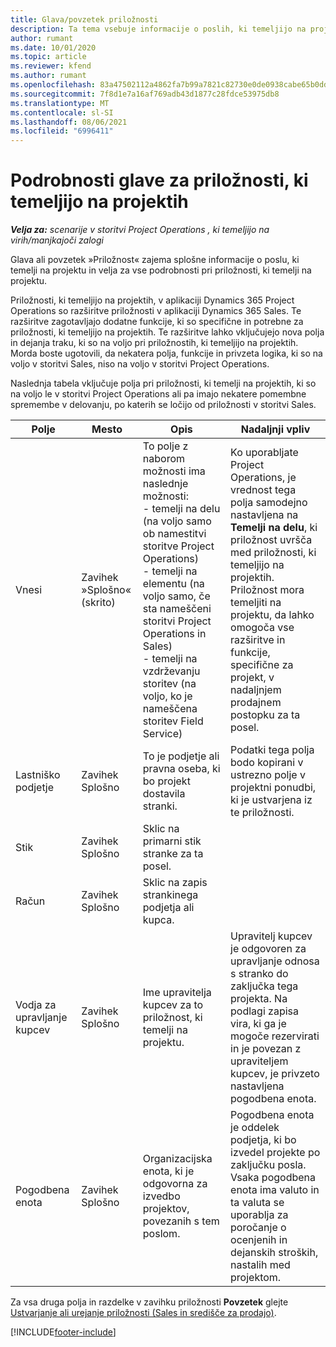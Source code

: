 ```yaml
---
title: Glava/povzetek priložnosti
description: Ta tema vsebuje informacije o poslih, ki temeljijo na projektih, in podrobnostih priložnosti, ki temeljijo na projektih.
author: rumant
ms.date: 10/01/2020
ms.topic: article
ms.reviewer: kfend
ms.author: rumant
ms.openlocfilehash: 83a47502112a4862fa7b99a7821c82730e0de0938cabe65b0dd4fc382bdd5515
ms.sourcegitcommit: 7f8d1e7a16af769adb43d1877c28fdce53975db8
ms.translationtype: MT
ms.contentlocale: sl-SI
ms.lasthandoff: 08/06/2021
ms.locfileid: "6996411"
---
```

# <a name="header-details-for-project-based-opportunities"></a>Podrobnosti glave za priložnosti, ki temeljijo na projektih

_**Velja za:** scenarije v storitvi Project Operations , ki temeljijo na virih/manjkajoči zalogi_


Glava ali povzetek »Priložnost« zajema splošne informacije o poslu, ki temelji na projektu in velja za vse podrobnosti pri priložnosti, ki temelji na projektu.

Priložnosti, ki temeljijo na projektih, v aplikaciji Dynamics 365 Project Operations so razširitve priložnosti v aplikaciji Dynamics 365 Sales. Te razširitve zagotavljajo dodatne funkcije, ki so specifične in potrebne za priložnosti, ki temeljijo na projektih. Te razširitve lahko vključujejo nova polja in dejanja traku, ki so na voljo pri priložnostih, ki temeljijo na projektih. Morda boste ugotovili, da nekatera polja, funkcije in privzeta logika, ki so na voljo v storitvi Sales, niso na voljo v storitvi Project Operations.

Naslednja tabela vključuje polja pri priložnosti, ki temelji na projektih, ki so na voljo le v storitvi Project Operations ali pa imajo nekatere pomembne spremembe v delovanju, po katerih se ločijo od priložnosti v storitvi Sales.

| **Polje** | **Mesto** | **Opis** | **Nadaljnji vpliv** |
| --- | --- | --- | --- |
| Vnesi | Zavihek »Splošno« (skrito) | To polje z naborom možnosti ima naslednje možnosti:</br>- temelji na delu (na voljo samo ob namestitvi storitve Project Operations)</br>- temelji na elementu (na voljo samo, če sta nameščeni storitvi Project Operations in Sales)</br>- temelji na vzdrževanju storitev (na voljo, ko je nameščena storitev Field Service) | Ko uporabljate Project Operations, je vrednost tega polja samodejno nastavljena na **Temelji na delu**, ki priložnost uvršča med priložnosti, ki temeljijo na projektih. Priložnost mora temeljiti na projektu, da lahko omogoča vse razširitve in funkcije, specifične za projekt, v nadaljnjem prodajnem postopku za ta posel. |
| Lastniško podjetje | Zavihek Splošno | To je podjetje ali pravna oseba, ki bo projekt dostavila stranki. | Podatki tega polja bodo kopirani v ustrezno polje v projektni ponudbi, ki je ustvarjena iz te priložnosti. |
| Stik | Zavihek Splošno | Sklic na primarni stik stranke za ta posel. | |
| Račun | Zavihek Splošno | Sklic na zapis strankinega podjetja ali kupca. | |
| Vodja za upravljanje kupcev | Zavihek Splošno | Ime upravitelja kupcev za to priložnost, ki temelji na projektu. | Upravitelj kupcev je odgovoren za upravljanje odnosa s stranko do zaključka tega projekta. Na podlagi zapisa vira, ki ga je mogoče rezervirati in je povezan z upraviteljem kupcev, je privzeto nastavljena pogodbena enota. |
| Pogodbena enota | Zavihek Splošno | Organizacijska enota, ki je odgovorna za izvedbo projektov, povezanih s tem poslom. | Pogodbena enota je oddelek podjetja, ki bo izvedel projekte po zaključku posla. Vsaka pogodbena enota ima valuto in ta valuta se uporablja za poročanje o ocenjenih in dejanskih stroških, nastalih med projektom. |

Za vsa druga polja in razdelke v zavihku priložnosti **Povzetek** glejte [Ustvarjanje ali urejanje priložnosti (Sales in središče za prodajo)](/dynamics365/sales-enterprise/create-edit-opportunity-sales).


[!INCLUDE[footer-include](../includes/footer-banner.md)]
